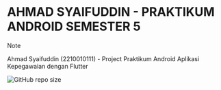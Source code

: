 # AHMAD SYAIFUDDIN - PRAKTIKUM ANDROID SEMESTER 5

>[!NOTE]
>Ahmad Syaifuddin (2210010111) - Project Praktikum Android Aplikasi Kepegawaian dengan Flutter
 
![GitHub repo size](https://img.shields.io/github/repo-size/ahmadsyaifuddin-99/aplikasi_kepegawaian)


